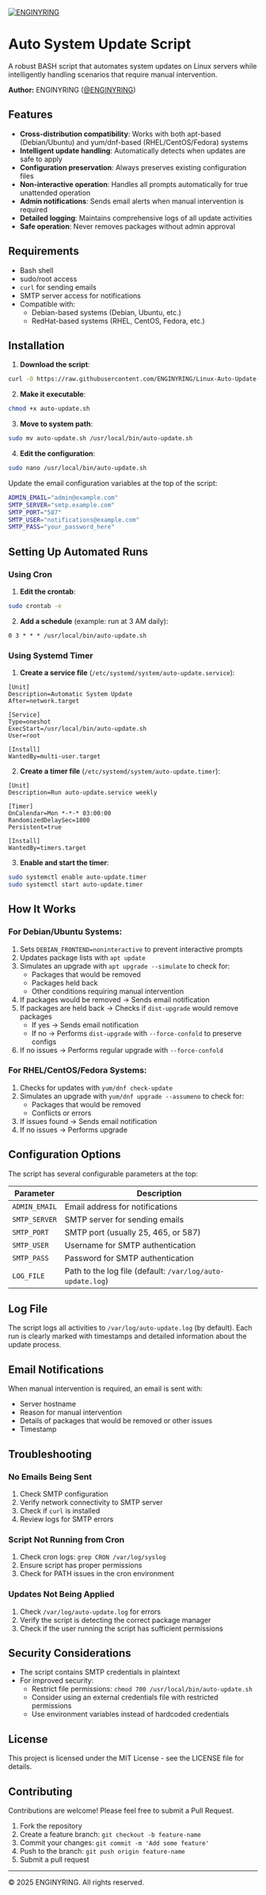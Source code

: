 [![ENGINYRING](https://cdn.enginyring.com/img/logo_dark.png)](https://www.enginyring.com)

# Auto System Update Script

A robust BASH script that automates system updates on Linux servers while intelligently handling scenarios that require manual intervention.

**Author:** ENGINYRING ([@ENGINYRING](https://github.com/ENGINYRING))

## Features

- **Cross-distribution compatibility**: Works with both apt-based (Debian/Ubuntu) and yum/dnf-based (RHEL/CentOS/Fedora) systems
- **Intelligent update handling**: Automatically detects when updates are safe to apply
- **Configuration preservation**: Always preserves existing configuration files
- **Non-interactive operation**: Handles all prompts automatically for true unattended operation
- **Admin notifications**: Sends email alerts when manual intervention is required
- **Detailed logging**: Maintains comprehensive logs of all update activities
- **Safe operation**: Never removes packages without admin approval

## Requirements

- Bash shell
- sudo/root access
- `curl` for sending emails
- SMTP server access for notifications
- Compatible with:
  - Debian-based systems (Debian, Ubuntu, etc.)
  - RedHat-based systems (RHEL, CentOS, Fedora, etc.)

## Installation

1. **Download the script**:

```bash
curl -O https://raw.githubusercontent.com/ENGINYRING/Linux-Auto-Update-Script/main/auto-update.sh
```

2. **Make it executable**:

```bash
chmod +x auto-update.sh
```

3. **Move to system path**:

```bash
sudo mv auto-update.sh /usr/local/bin/auto-update.sh
```

4. **Edit the configuration**:

```bash
sudo nano /usr/local/bin/auto-update.sh
```

Update the email configuration variables at the top of the script:

```bash
ADMIN_EMAIL="admin@example.com"
SMTP_SERVER="smtp.example.com"
SMTP_PORT="587"
SMTP_USER="notifications@example.com"
SMTP_PASS="your_password_here"
```

## Setting Up Automated Runs

### Using Cron

1. **Edit the crontab**:

```bash
sudo crontab -e
```

2. **Add a schedule** (example: run at 3 AM daily):

```
0 3 * * * /usr/local/bin/auto-update.sh
```

### Using Systemd Timer

1. **Create a service file** (`/etc/systemd/system/auto-update.service`):

```
[Unit]
Description=Automatic System Update
After=network.target

[Service]
Type=oneshot
ExecStart=/usr/local/bin/auto-update.sh
User=root

[Install]
WantedBy=multi-user.target
```

2. **Create a timer file** (`/etc/systemd/system/auto-update.timer`):

```
[Unit]
Description=Run auto-update.service weekly

[Timer]
OnCalendar=Mon *-*-* 03:00:00
RandomizedDelaySec=1800
Persistent=true

[Install]
WantedBy=timers.target
```

3. **Enable and start the timer**:

```bash
sudo systemctl enable auto-update.timer
sudo systemctl start auto-update.timer
```

## How It Works

### For Debian/Ubuntu Systems:

1. Sets `DEBIAN_FRONTEND=noninteractive` to prevent interactive prompts
2. Updates package lists with `apt update`
3. Simulates an upgrade with `apt upgrade --simulate` to check for:
   - Packages that would be removed
   - Packages held back
   - Other conditions requiring manual intervention
4. If packages would be removed → Sends email notification
5. If packages are held back → Checks if `dist-upgrade` would remove packages
   - If yes → Sends email notification
   - If no → Performs `dist-upgrade` with `--force-confold` to preserve configs
6. If no issues → Performs regular upgrade with `--force-confold`

### For RHEL/CentOS/Fedora Systems:

1. Checks for updates with `yum/dnf check-update`
2. Simulates an upgrade with `yum/dnf upgrade --assumeno` to check for:
   - Packages that would be removed
   - Conflicts or errors
3. If issues found → Sends email notification
4. If no issues → Performs upgrade

## Configuration Options

The script has several configurable parameters at the top:

| Parameter | Description |
|-----------|-------------|
| `ADMIN_EMAIL` | Email address for notifications |
| `SMTP_SERVER` | SMTP server for sending emails |
| `SMTP_PORT` | SMTP port (usually 25, 465, or 587) |
| `SMTP_USER` | Username for SMTP authentication |
| `SMTP_PASS` | Password for SMTP authentication |
| `LOG_FILE` | Path to the log file (default: `/var/log/auto-update.log`) |

## Log File

The script logs all activities to `/var/log/auto-update.log` (by default). Each run is clearly marked with timestamps and detailed information about the update process.

## Email Notifications

When manual intervention is required, an email is sent with:

- Server hostname
- Reason for manual intervention
- Details of packages that would be removed or other issues
- Timestamp

## Troubleshooting

### No Emails Being Sent

1. Check SMTP configuration
2. Verify network connectivity to SMTP server
3. Check if `curl` is installed
4. Review logs for SMTP errors

### Script Not Running from Cron

1. Check cron logs: `grep CRON /var/log/syslog`
2. Ensure script has proper permissions
3. Check for PATH issues in the cron environment

### Updates Not Being Applied

1. Check `/var/log/auto-update.log` for errors
2. Verify the script is detecting the correct package manager
3. Check if the user running the script has sufficient permissions

## Security Considerations

- The script contains SMTP credentials in plaintext
- For improved security:
  - Restrict file permissions: `chmod 700 /usr/local/bin/auto-update.sh`
  - Consider using an external credentials file with restricted permissions
  - Use environment variables instead of hardcoded credentials

## License

This project is licensed under the MIT License - see the LICENSE file for details.

## Contributing

Contributions are welcome! Please feel free to submit a Pull Request.

1. Fork the repository
2. Create a feature branch: `git checkout -b feature-name`
3. Commit your changes: `git commit -m 'Add some feature'`
4. Push to the branch: `git push origin feature-name`
5. Submit a pull request

---

© 2025 ENGINYRING. All rights reserved.
